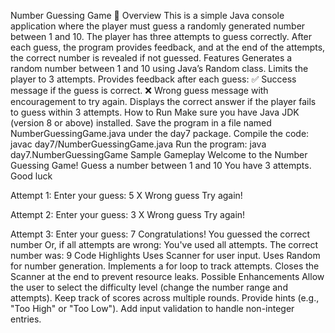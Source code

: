 Number Guessing Game 🎯
Overview
This is a simple Java console application where the player must guess a randomly generated number between 1 and 10. The player has three attempts to guess correctly. After each guess, the program provides feedback, and at the end of the attempts, the correct number is revealed if not guessed.
Features
Generates a random number between 1 and 10 using Java’s Random class.
Limits the player to 3 attempts.
Provides feedback after each guess:
✅ Success message if the guess is correct.
❌ Wrong guess message with encouragement to try again.
Displays the correct answer if the player fails to guess within 3 attempts.
How to Run
Make sure you have Java JDK (version 8 or above) installed.
Save the program in a file named NumberGuessingGame.java under the day7 package.
Compile the code:
javac day7/NumberGuessingGame.java
Run the program:
java day7.NumberGuessingGame
Sample Gameplay
Welcome to the Number Guessing Game!
Guess a number between 1 and 10
You have 3 attempts. Good luck

Attempt 1: Enter your guess:
5
X Wrong guess
Try again!

Attempt 2: Enter your guess:
3
X Wrong guess
Try again!

Attempt 3: Enter your guess:
7
Congratulations! You guessed the correct number
Or, if all attempts are wrong:
You've used all attempts. The correct number was: 9
Code Highlights
Uses Scanner for user input.
Uses Random for number generation.
Implements a for loop to track attempts.
Closes the Scanner at the end to prevent resource leaks.
Possible Enhancements
Allow the user to select the difficulty level (change the number range and attempts).
Keep track of scores across multiple rounds.
Provide hints (e.g., "Too High" or "Too Low").
Add input validation to handle non-integer entries.
